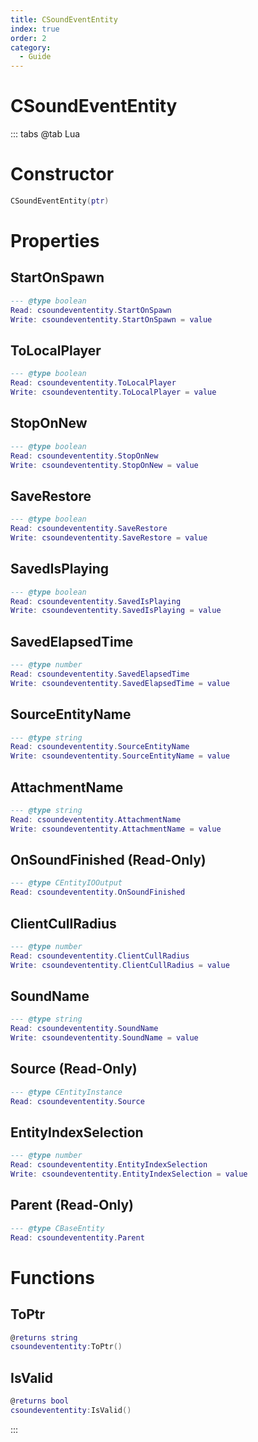 ```yaml
---
title: CSoundEventEntity
index: true
order: 2
category:
  - Guide
---
```


# CSoundEventEntity

::: tabs
@tab Lua
# Constructor
```lua
CSoundEventEntity(ptr)
```
# Properties
## StartOnSpawn 
```lua
--- @type boolean
Read: csoundevententity.StartOnSpawn
Write: csoundevententity.StartOnSpawn = value
```
## ToLocalPlayer 
```lua
--- @type boolean
Read: csoundevententity.ToLocalPlayer
Write: csoundevententity.ToLocalPlayer = value
```
## StopOnNew 
```lua
--- @type boolean
Read: csoundevententity.StopOnNew
Write: csoundevententity.StopOnNew = value
```
## SaveRestore 
```lua
--- @type boolean
Read: csoundevententity.SaveRestore
Write: csoundevententity.SaveRestore = value
```
## SavedIsPlaying 
```lua
--- @type boolean
Read: csoundevententity.SavedIsPlaying
Write: csoundevententity.SavedIsPlaying = value
```
## SavedElapsedTime 
```lua
--- @type number
Read: csoundevententity.SavedElapsedTime
Write: csoundevententity.SavedElapsedTime = value
```
## SourceEntityName 
```lua
--- @type string
Read: csoundevententity.SourceEntityName
Write: csoundevententity.SourceEntityName = value
```
## AttachmentName 
```lua
--- @type string
Read: csoundevententity.AttachmentName
Write: csoundevententity.AttachmentName = value
```
## OnSoundFinished (Read-Only)
```lua
--- @type CEntityIOOutput
Read: csoundevententity.OnSoundFinished
```
## ClientCullRadius 
```lua
--- @type number
Read: csoundevententity.ClientCullRadius
Write: csoundevententity.ClientCullRadius = value
```
## SoundName 
```lua
--- @type string
Read: csoundevententity.SoundName
Write: csoundevententity.SoundName = value
```
## Source (Read-Only)
```lua
--- @type CEntityInstance
Read: csoundevententity.Source
```
## EntityIndexSelection 
```lua
--- @type number
Read: csoundevententity.EntityIndexSelection
Write: csoundevententity.EntityIndexSelection = value
```
## Parent (Read-Only)
```lua
--- @type CBaseEntity
Read: csoundevententity.Parent
```
# Functions
## ToPtr
```lua
@returns string
csoundevententity:ToPtr()
```
## IsValid
```lua
@returns bool
csoundevententity:IsValid()
```

:::